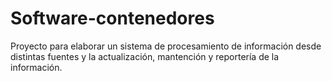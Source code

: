 # Software-contenedores
Proyecto para elaborar un sistema de procesamiento de información desde distintas fuentes y la actualización, mantención y reportería de la información.
